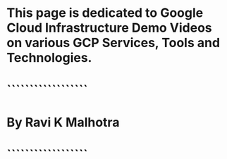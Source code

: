 # This page is dedicated to Google Cloud Infrastructure Demo Videos on various GCP Services, Tools and Technologies.





# ``````````````````
# By Ravi K Malhotra
# ``````````````````

